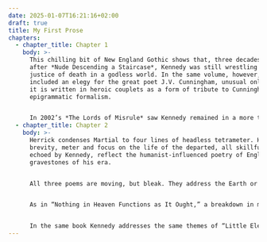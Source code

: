 ```yaml
---
date: 2025-01-07T16:21:16+02:00
draft: true
title: My First Prose
chapters:
  - chapter_title: Chapter 1
    body: >-
      This chilling bit of New England Gothic shows that, three decades
      after *Nude Descending a Staircase*, Kennedy was still wrestling with the
      justice of death in a godless world. In the same volume, however, he also
      included an elegy for the great poet J.V. Cunningham, unusual only in that
      it is written in heroic couplets as a form of tribute to Cunningham’s
      epigrammatic formalism.


      In 2002’s *The Lords of Misrule* saw Kennedy remained in a more traditional elegiac mood in his “Jimmy Harlow,” but he also wrote comic elegies. In “Allan Ginsberg” Kennedy returns to the headless iambic tetrameter of “Little Elegy” and mourns a dead poet with the voice we most associate with X.J. Kennedy:
  - chapter_title: Chapter 2
    body: >-
      Herrick condenses Martial to four lines of headless tetrameter. Herrick’s
      brevity, meter and focus on the life of the departed, all skillfully
      echoed by Kennedy, reflect the humanist-influenced poetry of English
      gravestones of his era.


      All three poems are moving, but bleak. They address the Earth or earth, not a deity who offers eternal life. Kennedy builds upon Herrick’s setting and theme, but is more expansive. By so doing, the inherent inadequacy of his plea is clearer—there is *no way* an orbiting Earth can, in fact, “trip up death.”


      As in “Nothing in Heaven Functions as It Ought,” a breakdown in meter reflects a message about a turn in thinking. Kennedy’s “Little Elegy” skillfully imitates Herrick’s headless tetrameter—*until* it breaks down in the last line as the poem fails to console. This final line has seven syllables like the others, but it starts with two stately iambs, and then concludes with this unexpected and awkward amphibrach: “trip up Death.” Roughness in rhythm again signals that a sleek and consoling conclusion just is not possible.


      In the same book Kennedy addresses the same themes of “Little Elegy” in a more ambitious and ironic fashion. His haunting poem (pun intended), “At the Stoplight by the Paupers’ Graves,” captures the pathos of dead young people who never had a chance, but goes on to weigh the moral implications of our inability to cope with the sadness of their deaths, and so many deaths:
---
```

